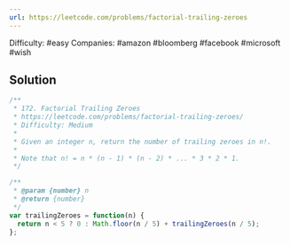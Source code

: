 ```yaml
---
url: https://leetcode.com/problems/factorial-trailing-zeroes
---
```


Difficulty: #easy
Companies: #amazon #bloomberg #facebook #microsoft #wish

## Solution

```javascript
/**
 * 172. Factorial Trailing Zeroes
 * https://leetcode.com/problems/factorial-trailing-zeroes/
 * Difficulty: Medium
 *
 * Given an integer n, return the number of trailing zeroes in n!.
 *
 * Note that n! = n * (n - 1) * (n - 2) * ... * 3 * 2 * 1.
 */

/**
 * @param {number} n
 * @return {number}
 */
var trailingZeroes = function(n) {
  return n < 5 ? 0 : Math.floor(n / 5) + trailingZeroes(n / 5);
};

```
